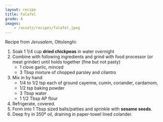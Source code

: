 ```yaml
---
layout: recipe
title: Falafel
grade: A
images:
    - /assets/recipes/falafel.jpeg
---
```

<!-- stub -->
Recipe from *Jerusalem*, Ottolenghi:
<!-- endstub -->
1. Soak 1 1/4 cup **dried chickpeas** in water overnight
2. Combine with following ingredients and grind with food processor (or meat grinder) until holds together (fine but not pasty)
    - 1 clove garlic, minced
    - 3 Tbsp mixture of chopped parsley and cilantro
3. Mix in by hand:
    - 1/4 to 1/2 tsp each of ground cayenne, cumin, coriander, cardamom,
    - 1/2 tsp baking powder
    - 3 Tbsp water
    - 1 1/2 Tbsp AP flour
4. Refrigerate, covered.
5. Form into 1 Tbsp sized balls/patties and sprinkle with **sesame seeds**. 
6. Deep fry in 350º oil, draining in paper-towel lined colander.


